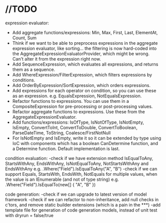 # //TODO
expression evaluator:
- Add aggregate functions/expressions: Min, Max, First, Last, ElementAt, Count, Sum
- Think if we want to be able to preprocess expressions in the aggregate expression evaluator, like sorting... the filtering is now hard-coded into the AggregateExpressionEvaluatorProvider, which might be wrong. Can't alter it from the expression right now.
- Add SequenceExpression, which evaluates all expressions, and returns them as a sequence.
- Add WhereExpression/FilterExpression, which filters expressions by conditions.
- Add OrderByExpression/SortExpression, which orders expressions.
- Add expressions for each operator on condition, so you can use these as an expression. e.g. EqualsExpression, NotEqualsExpression.
- Refactor functions to expressions. You can use them in a CompositeExpression for pre-processing or post-processing values.
- Refactor aggregate functions to expressions. Use these from the AggregateExpressionEvaluator.
- Add functions/expressions: IsOfType, IsNotOfType, IsNotEmpty, IsEmpty, ConvertToInt, ConvertToDouble, ConvertToBoolean, ParseDateTime, ToString, Coalesce/FirstNotNull
- For IsNotEmpty and IsEmpty, write it so it can be extended by type using IoC with components which has a boolean CanDetermine function, and a Determine function. Default implementation is last.

condition evaluation:
-check if we have extension method IsEqualToAny, StartsWithAny, EndsWithAny, IsNotEqualToAny, NotStartsWithAny and EndsWithAny
 e.g. .Where("Field").IsEqualToAny("A", "B")
-check if we can support Equals, StartsWith, EndsWith, NotEquals for multiple values, when the value is an IEnumerable (and not of type string)
 e.g. .Where("Field").IsEqualTo(new[] { "A", "B" })

code generation:
-check if we can upgrade to latest version of model framework
-check if we can refactor to non-inheritance, add null checks in c'tors, and remove static builder extensions (which is a pain in the ***)
-add template file for generation of code generation models, instead of unit test with dryrun = false/true
